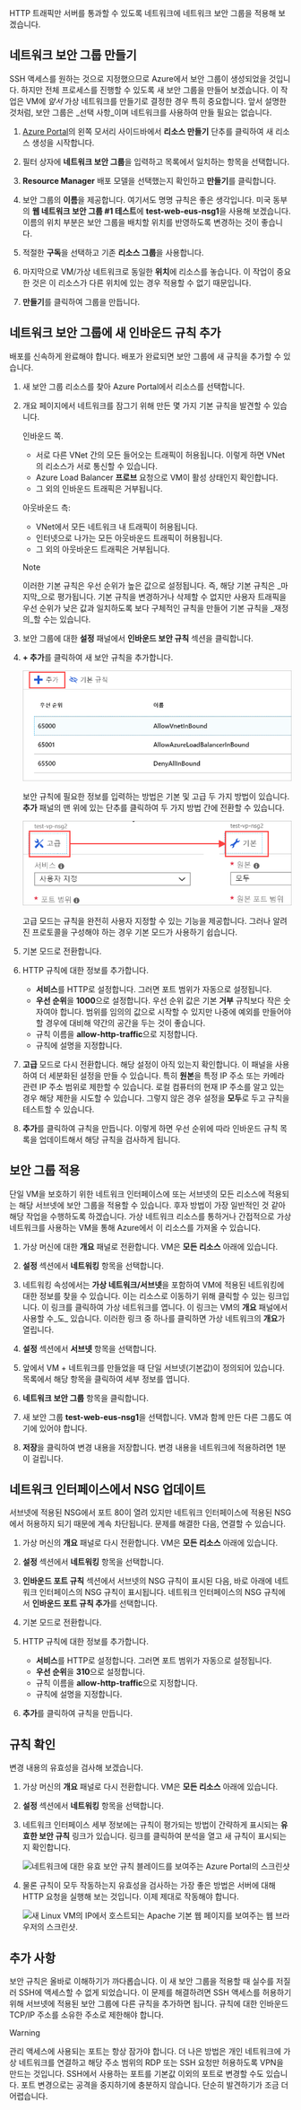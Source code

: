 HTTP 트래픽만 서버를 통과할 수 있도록 네트워크에 네트워크 보안 그룹을 적용해 보겠습니다.

## <a name="create-a-network-security-group"></a>네트워크 보안 그룹 만들기

SSH 액세스를 원하는 것으로 지정했으므로 Azure에서 보안 그룹이 생성되었을 것입니다. 하지만 전체 프로세스를 진행할 수 있도록 새 보안 그룹을 만들어 보겠습니다. 이 작업은 VM에 _앞서_ 가상 네트워크를 만들기로 결정한 경우 특히 중요합니다. 앞서 설명한 것처럼, 보안 그룹은 _선택 사항_이며 네트워크를 사용하여 만들 필요는 없습니다.

1. [Azure Portal](https://portal.azure.com/triplecrownlabs.onmicrosoft.com?azure-portal=true)의 왼쪽 모서리 사이드바에서 **리소스 만들기** 단추를 클릭하여 새 리소스 생성을 시작합니다.

1. 필터 상자에 **네트워크 보안 그룹**을 입력하고 목록에서 일치하는 항목을 선택합니다.

1. **Resource Manager** 배포 모델을 선택했는지 확인하고 **만들기**를 클릭합니다.

1. 보안 그룹의 **이름**을 제공합니다. 여기서도 명명 규칙은 좋은 생각입니다. 미국 동부의 **웹 네트워크 보안 그룹 #1 테스트**에 **test-web-eus-nsg1**을 사용해 보겠습니다. 이름의 위치 부분은 보안 그룹을 배치할 위치를 반영하도록 변경하는 것이 좋습니다.

1. 적절한 **구독**을 선택하고 기존 **리소스 그룹**을 사용합니다.

1. 마지막으로 VM/가상 네트워크로 동일한 **위치**에 리소스를 놓습니다. 이 작업이 중요한 것은 이 리소스가 다른 위치에 있는 경우 적용할 수 없기 때문입니다.

1. **만들기**를 클릭하여 그룹을 만듭니다.

## <a name="add-a-new-inbound-rule-to-our-network-security-group"></a>네트워크 보안 그룹에 새 인바운드 규칙 추가

배포를 신속하게 완료해야 합니다. 배포가 완료되면 보안 그룹에 새 규칙을 추가할 수 있습니다.

1. 새 보안 그룹 리소스를 찾아 Azure Portal에서 리소스를 선택합니다.

1. 개요 페이지에서 네트워크를 잠그기 위해 만든 몇 가지 기본 규칙을 발견할 수 있습니다.

    인바운드 쪽.

    - 서로 다른 VNet 간의 모든 들어오는 트래픽이 허용됩니다. 이렇게 하면 VNet의 리소스가 서로 통신할 수 있습니다.
    - Azure Load Balancer **프로브** 요청으로 VM이 활성 상태인지 확인합니다.
    - 그 외의 인바운드 트래픽은 거부됩니다.  

    아웃바운드 측:  
    - VNet에서 모든 네트워크 내 트래픽이 허용됩니다.
    - 인터넷으로 나가는 모든 아웃바운드 트래픽이 허용됩니다.
    - 그 외의 아웃바운드 트래픽은 거부됩니다.

    > [!NOTE]  
    > 이러한 기본 규칙은 우선 순위가 높은 값으로 설정됩니다. 즉, 해당 기본 규칙은 _마지막_으로 평가됩니다. 기본 규칙을 변경하거나 삭제할 수 없지만 사용자 트래픽을 우선 순위가 낮은 값과 일치하도록 보다 구체적인 규칙을 만들어 기본 규칙을 _재정의_할 수는 있습니다.

1. 보안 그룹에 대한 **설정** 패널에서 **인바운드 보안 규칙** 섹션을 클릭합니다.

1. **+ 추가**를 클릭하여 새 보안 규칙을 추가합니다.

    ![추가 단추가 강조 표시된 인바운드 보안 규칙 설정을 보여주는 Azure Portal의 스크린샷.](../media/8-add-rule.png)

    보안 규칙에 필요한 정보를 입력하는 방법은 기본 및 고급 두 가지 방법이 있습니다. **추가** 패널의 맨 위에 있는 단추를 클릭하여 두 가지 방법 간에 전환할 수 있습니다.

    ![기본 및 고급 규칙 입력 간의 토글을 보여주는 Azure Portal의 스크린샷 쌍과 토글 단추의 두 상태 사이를 연결하는 화살표가 강조 표시됩니다.](../media/8-advanced-create-rule.png)

    고급 모드는 규칙을 완전히 사용자 지정할 수 있는 기능을 제공합니다. 그러나 알려진 프로토콜을 구성해야 하는 경우 기본 모드가 사용하기 쉽습니다.

1. 기본 모드로 전환합니다.

1. HTTP 규칙에 대한 정보를 추가합니다.

    - **서비스**를 HTTP로 설정합니다. 그러면 포트 범위가 자동으로 설정됩니다.
    - **우선 순위**을 **1000**으로 설정합니다. 우선 순위 값은 기본 **거부** 규칙보다 작은 숫자여야 합니다. 범위를 임의의 값으로 시작할 수 있지만 나중에 예외를 만들어야 할 경우에 대비해 약간의 공간을 두는 것이 좋습니다.
    - 규칙 이름을 **allow-http-traffic**으로 지정합니다.
    - 규칙에 설명을 지정합니다.

1. **고급** 모드로 다시 전환합니다. 해당 설정이 아직 있는지 확인합니다. 이 패널을 사용하여 더 세분화된 설정을 만들 수 있습니다. 특히 **원본**을 특정 IP 주소 또는 카메라 관련 IP 주소 범위로 제한할 수 있습니다. 로컬 컴퓨터의 현재 IP 주소를 알고 있는 경우 해당 제한을 시도할 수 있습니다. 그렇지 않은 경우 설정을 **모두**로 두고 규칙을 테스트할 수 있습니다.

1. **추가**를 클릭하여 규칙을 만듭니다. 이렇게 하면 우선 순위에 따라 인바운드 규칙 목록을 업데이트해서 해당 규칙을 검사하게 됩니다.

## <a name="apply-the-security-group"></a>보안 그룹 적용

단일 VM을 보호하기 위한 네트워크 인터페이스에 또는 서브넷의 모든 리소스에 적용되는 해당 서브넷에 보안 그룹을 적용할 수 있습니다. 후자 방법이 가장 일반적인 것 같아 해당 작업을 수행하도록 하겠습니다. 가상 네트워크 리소스를 통하거나 간접적으로 가상 네트워크를 사용하는 VM을 통해 Azure에서 이 리소스를 가져올 수 있습니다.

1. 가상 머신에 대한 **개요** 패널로 전환합니다. VM은 **모든 리소스** 아래에 있습니다.

1. **설정** 섹션에서 **네트워킹** 항목을 선택합니다.

1. 네트워킹 속성에서는 **가상 네트워크/서브넷**을 포함하여 VM에 적용된 네트워킹에 대한 정보를 찾을 수 있습니다. 이는 리소스로 이동하기 위해 클릭할 수 있는 링크입니다. 이 링크를 클릭하여 가상 네트워크를 엽니다. 이 링크는 VM의 **개요** 패널에서 사용할 수_도_ 있습니다. 이러한 링크 중 하나를 클릭하면 가상 네트워크의 **개요**가 열립니다.

1. **설정** 섹션에서 **서브넷** 항목을 선택합니다.

1. 앞에서 VM + 네트워크를 만들었을 때 단일 서브넷(기본값)이 정의되어 있습니다. 목록에서 해당 항목을 클릭하여 세부 정보를 엽니다.

1. **네트워크 보안 그룹** 항목을 클릭합니다.

1. 새 보안 그룹 **test-web-eus-nsg1**을 선택합니다. VM과 함께 만든 다른 그룹도 여기에 있어야 합니다.

1. **저장**을 클릭하여 변경 내용을 저장합니다. 변경 내용을 네트워크에 적용하려면 1분이 걸립니다.

## <a name="update-the-nsg-on-the-network-interface"></a>네트워크 인터페이스에서 NSG 업데이트

서브넷에 적용된 NSG에서 포트 80이 열려 있지만 네트워크 인터페이스에 적용된 NSG에서 허용하지 되기 때문에 계속 차단됩니다. 문제를 해결한 다음, 연결할 수 있습니다.

1. 가상 머신의 **개요** 패널로 다시 전환합니다. VM은 **모든 리소스** 아래에 있습니다.

1. **설정** 섹션에서 **네트워킹** 항목을 선택합니다.

1. **인바운드 포트 규칙** 섹션에서 서브넷의 NSG 규칙이 표시된 다음, 바로 아래에 네트워크 인터페이스의 NSG 규칙이 표시됩니다. 네트워크 인터페이스의 NSG 규칙에서 **인바운드 포트 규칙 추가**를 선택합니다.

1. 기본 모드로 전환합니다.

1. HTTP 규칙에 대한 정보를 추가합니다.

    - **서비스**를 HTTP로 설정합니다. 그러면 포트 범위가 자동으로 설정됩니다.
    - **우선 순위**을 **310**으로 설정합니다.
    - 규칙 이름을 **allow-http-traffic**으로 지정합니다.
    - 규칙에 설명을 지정합니다.

1. **추가**를 클릭하여 규칙을 만듭니다.

## <a name="verify-the-rules"></a>규칙 확인

변경 내용의 유효성을 검사해 보겠습니다.

1. 가상 머신의 **개요** 패널로 다시 전환합니다. VM은 **모든 리소스** 아래에 있습니다.

1. **설정** 섹션에서 **네트워킹** 항목을 선택합니다.

1. 네트워크 인터페이스 세부 정보에는 규칙이 평가되는 방법이 간략하게 표시되는 **유효한 보안 규칙** 링크가 있습니다. 링크를 클릭하여 분석을 열고 새 규칙이 표시되는지 확인합니다.

    ![네트워크에 대한 유효 보안 규칙 블레이드를 보여주는 Azure Portal의 스크린샷](../media/8-effective-rules.png)

1. 물론 규칙이 모두 작동하는지 유효성을 검사하는 가장 좋은 방법은 서버에 대해 HTTP 요청을 실행해 보는 것입니다. 이제 제대로 작동해야 합니다.

    ![새 Linux VM의 IP에서 호스트되는 Apache 기본 웹 페이지를 보여주는 웹 브라우저의 스크린샷.](../media/6-apache-works.png)

## <a name="one-more-thing"></a>추가 사항

보안 규칙은 올바로 이해하기가 까다롭습니다. 이 새 보안 그룹을 적용할 때 실수를 저질러 SSH에 액세스할 수 없게 되었습니다. 이 문제를 해결하려면 SSH 액세스를 허용하기 위해 서브넷에 적용된 보안 그룹에 다른 규칙을 추가하면 됩니다. 규칙에 대한 인바운드 TCP/IP 주소를 소유한 주소로 제한해야 합니다.

> [!WARNING]  
> 관리 액세스에 사용되는 포트는 항상 잠가야 합니다. 더 나은 방법은 개인 네트워크에 가상 네트워크를 연결하고 해당 주소 범위의 RDP 또는 SSH 요청만 허용하도록 VPN을 만드는 것입니다. SSH에서 사용하는 포트를 기본값 이외의 포트로 변경할 수도 있습니다. 포트 변경으로는 공격을 중지하기에 충분하지 않습니다. 단순히 발견하기가 조금 더 어렵습니다.